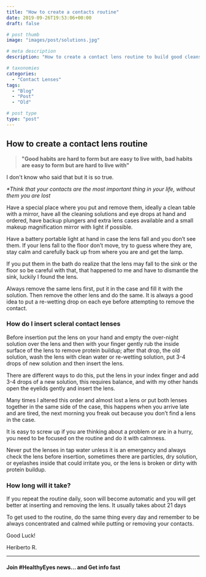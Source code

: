 ```yaml
---
title: "How to create a contacts routine"
date: 2019-09-26T19:53:06+00:00
draft: false

# post thumb
image: "images/post/solutions.jpg"

# meta description
description: "How to create a contact lens routine to build good cleansing, insertion and removing habits"

# taxonomies
categories: 
  - "Contact Lenses"
tags:
  - "Blog"
  - "Post"
  - "Old"

# post type
type: "post"
---
```

How to create a contact lens routine
------------------------------------

> **"Good habits are hard to form but are easy to live with, bad habits are easy to form but are hard to live with"**

I don't know who said that but it is so true.

_\*Think that your contacts are the most important thing in your life, without them you are lost_

Have a special place where you put and remove them, ideally a clean table with a mirror, have all the cleaning solutions and eye drops at hand and ordered, have backup plungers and extra lens cases available and a small makeup magnification mirror with light if possible.

Have a battery portable light at hand in case the lens fall and you don’t see them. If your lens fall to the floor don’t move, try to guess where they are, stay calm and carefully back up from where you are and get the lamp.

If you put them in the bath do realize that the lens may fall to the sink or the floor so be careful with that, that happened to me and have to dismantle the sink, luckily I found the lens.

Always remove the same lens first, put it in the case and fill it with the solution. Then remove the other lens and do the same. It is always a good idea to put a re-wetting drop on each eye before attempting to remove the contact.

### How do I insert scleral contact lenses

Before insertion put the lens on your hand and empty the over-night solution over the lens and then with your finger gently rub the inside surface of the lens to remove protein buildup; after that drop, the old solution, wash the lens with clean water or re-wetting solution, put 3-4 drops of new solution and then insert the lens.

There are different ways to do this, put the lens in your index finger and add 3-4 drops of a new solution, this requires balance, and with my other hands open the eyelids gently and insert the lens.

Many times I altered this order and almost lost a lens or put both lenses together in the same side of the case, this happens when you arrive late and are tired, the next morning you freak out because you don’t find a lens in the case.

It is easy to screw up if you are thinking about a problem or are in a hurry, you need to be focused on the routine and do it with calmness.

Never put the lenses in tap water unless it is an emergency and always check the lens before insertion, sometimes there are particles, dry solution, or eyelashes inside that could irritate you, or the lens is broken or dirty with protein buildup.

### How long will it take?

If you repeat the routine daily, soon will become automatic and you will get better at inserting and removing the lens. It usually takes about 21 days

To get used to the routine, do the same thing every day and remember to be always concentrated and calmed while putting or removing your contacts.

Good Luck!

Heriberto R.

* * *

#### Join #HealthyEyes news... and Get info fast